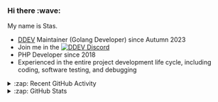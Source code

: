 <h3>Hi there :wave:</h3>

My name is Stas.

- [DDEV](https://github.com/ddev/ddev) Maintainer (Golang Developer) since Autumn 2023
- Join me in the [![DDEV Discord](https://img.shields.io/discord/664580571770388500?logo=discord&logoColor=%23fff&label=DDEV%20Discord&link=https%3A%2F%2Fddev.com%2Fs%2Fdiscord)](https://ddev.com/s/discord)
- PHP Developer since 2018
- Experienced in the entire project development life cycle, including coding, software testing, and debugging

<details>
  <summary>:zap: Recent GitHub Activity</summary>

<!--RECENT_ACTIVITY:start-->
1. 💪 Opened PR [#61](https://github.com/ddev/ddev-selenium-standalone-chrome/pull/61) in [ddev/ddev-selenium-standalone-chrome](https://github.com/ddev/ddev-selenium-standalone-chrome)<br>
2. 💬 Commented on [#60](https://github.com/ddev/ddev-selenium-standalone-chrome/pull/60#issuecomment-2815639385) in [ddev/ddev-selenium-standalone-chrome](https://github.com/ddev/ddev-selenium-standalone-chrome)<br>
3. 💪 Opened PR [#60](https://github.com/ddev/ddev-selenium-standalone-chrome/pull/60) in [ddev/ddev-selenium-standalone-chrome](https://github.com/ddev/ddev-selenium-standalone-chrome)<br>
4. ✌️ Released [v0.1.1 Minor updates](https://github.com/ddev/ddev-ibexa-cloud/releases/tag/v0.1.1) in [ddev/ddev-ibexa-cloud](https://github.com/ddev/ddev-ibexa-cloud)<br>
5. 🎉 Merged PR [#12](https://github.com/ddev/ddev-ibexa-cloud/pull/12) in [ddev/ddev-ibexa-cloud](https://github.com/ddev/ddev-ibexa-cloud)<br>
6. 🎉 Merged PR [#11](https://github.com/ddev/ddev-ibexa-cloud/pull/11) in [ddev/ddev-ibexa-cloud](https://github.com/ddev/ddev-ibexa-cloud)<br>
7. 💪 Opened PR [#12](https://github.com/ddev/ddev-ibexa-cloud/pull/12) in [ddev/ddev-ibexa-cloud](https://github.com/ddev/ddev-ibexa-cloud)<br>
8. 💪 Opened PR [#11](https://github.com/ddev/ddev-ibexa-cloud/pull/11) in [ddev/ddev-ibexa-cloud](https://github.com/ddev/ddev-ibexa-cloud)<br>
9. 🎉 Merged PR [#135](https://github.com/ddev/ddev-platformsh/pull/135) in [ddev/ddev-platformsh](https://github.com/ddev/ddev-platformsh)<br>
10. 💪 Opened PR [#135](https://github.com/ddev/ddev-platformsh/pull/135) in [ddev/ddev-platformsh](https://github.com/ddev/ddev-platformsh)<br>
11. ✌️ Released [v0.8.1: Minor updates](https://github.com/ddev/ddev-platformsh/releases/tag/v0.8.1) in [ddev/ddev-platformsh](https://github.com/ddev/ddev-platformsh)<br>
12. 🎉 Merged PR [#134](https://github.com/ddev/ddev-platformsh/pull/134) in [ddev/ddev-platformsh](https://github.com/ddev/ddev-platformsh)<br>
13. 💪 Opened PR [#134](https://github.com/ddev/ddev-platformsh/pull/134) in [ddev/ddev-platformsh](https://github.com/ddev/ddev-platformsh)<br>
14. 🎉 Merged PR [#133](https://github.com/ddev/ddev-platformsh/pull/133) in [ddev/ddev-platformsh](https://github.com/ddev/ddev-platformsh)<br>
15. 💪 Opened PR [#133](https://github.com/ddev/ddev-platformsh/pull/133) in [ddev/ddev-platformsh](https://github.com/ddev/ddev-platformsh)<br>
16. 💬 Commented on [#23](https://github.com/ddev/ddev-mongo/pull/23#issuecomment-2815271506) in [ddev/ddev-mongo](https://github.com/ddev/ddev-mongo)<br>
17. 🎉 Merged PR [#40](https://github.com/ddev/ddev-sqlsrv/pull/40) in [ddev/ddev-sqlsrv](https://github.com/ddev/ddev-sqlsrv)<br>
18. 💪 Opened PR [#361](https://github.com/ddev/ddev.com/pull/361) in [ddev/ddev.com](https://github.com/ddev/ddev.com)<br>
19. ✔️ Closed issue [#6191](https://github.com/ddev/ddev/issues/6191) in [ddev/ddev](https://github.com/ddev/ddev)<br>
20. 🎉 Merged PR [#7216](https://github.com/ddev/ddev/pull/7216) in [ddev/ddev](https://github.com/ddev/ddev)<br>
<!--RECENT_ACTIVITY:end-->

</details>

<details>
  <summary>:zap: GitHub Stats</summary>

  <picture>
    <source
      srcset="https://github-readme-stats.vercel.app/api?username=stasadev&show_icons=true&count_private=true&include_all_commits=true&hide_border=true&theme=tokyonight"
      media="(prefers-color-scheme: dark)"
    />
    <source
      srcset="https://github-readme-stats.vercel.app/api?username=stasadev&show_icons=true&count_private=true&include_all_commits=true&hide_border=true"
      media="(prefers-color-scheme: light), (prefers-color-scheme: no-preference)"
    />
    <img src="https://github-readme-stats.vercel.app/api?username=stasadev&show_icons=true&count_private=true&include_all_commits=true&hide_border=true" />
  </picture>

</details>
